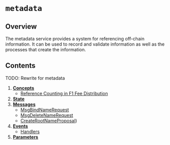 # `metadata`

## Overview

The metadata service provides a system for referencing off-chain information.
It can be used to record and validate information as well as the processes that create the information.

## Contents

TODO: Rewrite for metadata

1. **[Concepts](01_concepts.md)**
    - [Reference Counting in F1 Fee Distribution](01_concepts.md#reference-counting-in-f1-fee-distribution)
2. **[State](02_state.md)**
3. **[Messages](03_messages.md)**
    - [MsgBindNameRequest](03_messages.md#msgbindnamerequest)
    - [MsgDeleteNameRequest](03_messages.md#msgdeletenamerequest)
    - [CreateRootNameProposal](03_messages.md#createrootnameproposal))
4. **[Events](04_events.md)**
    - [Handlers](04_events.md#handlers)
7. **[Parameters](05_params.md)**